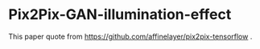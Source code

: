 # Pix2Pix-GAN-illumination-effect
This paper quote from https://github.com/affinelayer/pix2pix-tensorflow .

